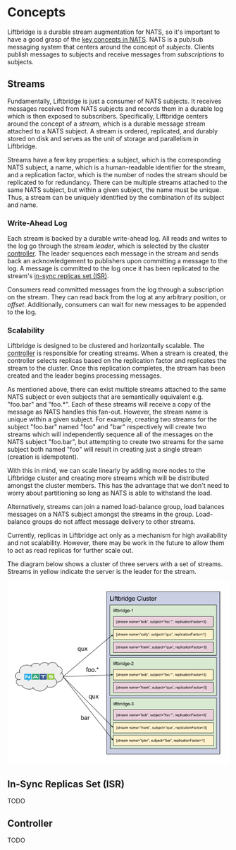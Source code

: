 # Concepts

Liftbridge is a durable stream augmentation for NATS, so it's important to
have a good grasp of the [key concepts in
NATS](https://nats.io/documentation/concepts/nats-messaging/). NATS is a
pub/sub messaging system that centers around the concept of *subjects*. Clients
publish messages to subjects and receive messages from *subscriptions* to
subjects.

## Streams

Fundamentally, Liftbridge is just a consumer of NATS subjects. It receives
messages received from NATS subjects and records them in a durable log which
is then exposed to subscribers. Specifically, Liftbridge centers around the
concept of a *stream*, which is a durable message stream attached to a NATS
subject. A stream is ordered, replicated, and durably stored on disk and serves
as the unit of storage and parallelism in Liftbridge.

Streams have a few key properties: a subject, which is the corresponding NATS
subject, a name, which is a human-readable identifier for the stream, and a
replication factor, which is the number of nodes the stream should be
replicated to for redundancy. There can be multiple streams attached to the
same NATS subject, but within a given subject, the name must be unique. Thus, a
stream can be uniquely identified by the combination of its subject and name.

### Write-Ahead Log

Each stream is backed by a durable write-ahead log. All reads and writes to the
log go through the stream *leader*, which is selected by the cluster
[controller](#controller). The leader sequences each message in the stream and
sends back an acknowledgement to publishers upon committing a message to the
log. A message is committed to the log once it has been replicated to the
stream's [in-sync replicas set (ISR)](#isr).

Consumers read committed messages from the log through a subscription on the
stream. They can read back from the log at any arbitrary position, or *offset*.
Additionally, consumers can wait for new messages to be appended to the log.

### Scalability

Liftbridge is designed to be clustered and horizontally scalable. The
[controller](#controller) is responsible for creating streams. When a stream is
created, the controller selects replicas based on the replication factor and
replicates the stream to the cluster. Once this replication completes, the
stream has been created and the leader begins processing messages.

As mentioned above, there can exist multiple streams attached to the same NATS
subject or even subjects that are semantically equivalent e.g. "foo.bar" and
"foo.*". Each of these streams will receive a copy of the message as NATS
handles this fan-out. However, the stream name is unique within a given
subject. For example, creating two streams for the subject "foo.bar" named
"foo" and "bar" respectively will create two streams which will independently
sequence all of the messages on the NATS subject "foo.bar", but attempting to
create two streams for the same subject both named "foo" will result in
creating just a single stream (creation is idempotent).

With this in mind, we can scale linearly by adding more nodes to the Liftbridge
cluster and creating more streams which will be distributed amongst the
cluster members. This has the advantage that we don't need to worry about
partitioning so long as NATS is able to withstand the load.

Alternatively, streams can join a named load-balance group, load balances
messages on a NATS subject amongst the streams in the group. Load-balance
groups do not affect message delivery to other streams.

Currently, replicas in Liftbridge act only as a mechanism for high availability
and not scalability. However, there may be work in the future to allow them to
act as read replicas for further scale out.

The diagram below shows a cluster of three servers with a set of streams.
Streams in yellow indicate the server is the leader for the stream.

![streams](./images/streams.png)

## In-Sync Replicas Set (ISR)

TODO

## Controller

TODO

